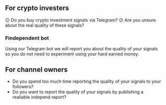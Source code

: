 ## For crypto investers
:confused: Do you buy crypto investment signals via Telegram?
:confused: Are you unsure about the real quality of these signals?
 
### Findependent bot
 Using our Telegram bot we will report you about the quality of your signals so you do not need to experiment using your hard earned money.
 
## For channel owners
- Do you spend too much time reporting the quality of your signals to your followers?
- Do you want to report the quality of your signals by publishing a realiable independ report?
